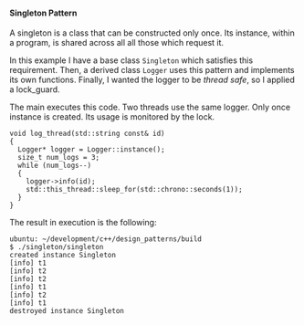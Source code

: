 #### Singleton Pattern ###

A singleton is a class that can be constructed only once. Its instance, within a program, is shared across all all those which request it. 

In this example I have a base class `Singleton` which satisfies this requirement. Then, a derived class `Logger` uses this pattern and implements its own functions. Finally, I wanted the logger to be *thread safe*, so I applied a lock_guard. 


The main executes this code. Two threads use the same logger. Only once instance is created. Its usage is monitored by the lock.

```
void log_thread(std::string const& id)
{
  Logger* logger = Logger::instance();
  size_t num_logs = 3;
  while (num_logs--)
  {
    logger->info(id);
    std::this_thread::sleep_for(std::chrono::seconds(1));
  }
}
```

The result in execution is the following:

```
ubuntu: ~/development/c++/design_patterns/build
$ ./singleton/singleton 
created instance Singleton
[info] t1
[info] t2
[info] t2
[info] t1
[info] t2
[info] t1
destroyed instance Singleton

```



